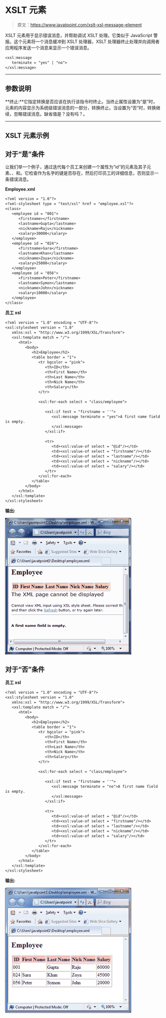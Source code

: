 # XSLT <message>元素</message>

> 原文：<https://www.javatpoint.com/xslt-xsl-message-element>

XSLT <message>元素用于显示错误消息，并帮助调试 XSLT 处理。它类似于 JavaScript 警报。这个元素将一个消息缓冲到 XSLT 处理器，XSLT 处理器终止处理并向调用者应用程序发送一个消息来显示一个错误消息。</message>

```
<xsl:message 
   terminate = "yes" | "no">
</xsl:message> 

```

* * *

## 参数说明

**终止:**它指定转换是否应该在执行该指令时终止。当终止属性设置为“是”时，元素的内容显示为系统级错误消息的一部分，转换终止。当设置为“否”时，转换继续，忽略错误消息。缺省值是？没有吗？。

* * *

## XSLT <message>元素示例</message>

## 对于“是”条件

让我们举一个例子，通过迭代每个员工来创建一个属性为“id”的<student>元素及其子元素<firstname>、<lastname>、<nickname>和<salary>。它检查作为名字的键是否存在，然后打印员工的详细信息，否则显示一条错误消息。</salary></nickname></lastname></firstname></student>

**Employee.xml**

```
<?xml version = "1.0"?>
<?xml-stylesheet type = "text/xsl" href = "employee.xsl"?> 
<class> 
   <employee id = "001">
      <firstname></firstname> 
      <lastname>Gupta</lastname> 
      <nickname>Raju</nickname> 
      <salary>30000</salary>
   </employee> 
   <employee id = "024"> 
      <firstname>Sara</firstname> 
      <lastname>Khan</lastname> 
      <nickname>Zoya</nickname> 
      <salary>25000</salary>
   </employee> 
   <employee id = "056"> 
      <firstname>Peter</firstname> 
      <lastname>Symon</lastname> 
      <nickname>John</nickname> 
      <salary>10000</salary> 
   </employee> 
</class>

```

**员工 xsl**

```
<?xml version = "1.0" encoding = "UTF-8"?> 
<xsl:stylesheet version = "1.0" 
   xmlns:xsl = "http://www.w3.org/1999/XSL/Transform">   
   <xsl:template match = "/"> 
      <html> 
         <body> 
            <h2>Employee</h2> 
            <table border = "1"> 
               <tr bgcolor = "pink"> 
                  <th>ID</th> 
                  <th>First Name</th> 
                  <th>Last Name</th> 
                  <th>Nick Name</th> 
                  <th>Salary</th> 
               </tr> 

               <xsl:for-each select = "class/employee"> 

                  <xsl:if test = "firstname = ''"> 
                     <xsl:message terminate = "yes">A first name field is empty. 
                     </xsl:message> 
                  </xsl:if> 

                  <tr> 
                     <td><xsl:value-of select = "@id"/></td> 
                     <td><xsl:value-of select = "firstname"/></td> 
                     <td><xsl:value-of select = "lastname"/></td>
                     <td><xsl:value-of select = "nickname"/></td> 
                     <td><xsl:value-of select = "salary"/></td> 
                  </tr> 
               </xsl:for-each> 
            </table> 
         </body> 
      </html> 
   </xsl:template>
</xsl:stylesheet>

```

**输出:**

![XSLT Xsl message element 1](img/c8e7c1f577be317532f1834d62ec8877.png)

## 对于“否”条件

**员工 xsl**

```
<?xml version = "1.0" encoding = "UTF-8"?> 
<xsl:stylesheet version = "1.0" 
   xmlns:xsl = "http://www.w3.org/1999/XSL/Transform">   
   <xsl:template match = "/"> 
      <html> 
         <body> 
            <h2>Employee</h2> 
            <table border = "1"> 
               <tr bgcolor = "pink"> 
                  <th>ID</th> 
                  <th>First Name</th> 
                  <th>Last Name</th> 
                  <th>Nick Name</th> 
                  <th>Salary</th> 
               </tr> 

               <xsl:for-each select = "class/employee"> 

                  <xsl:if test = "firstname = ''"> 
                     <xsl:message terminate = "no">A first name field is empty. 
                     </xsl:message> 
                  </xsl:if> 

                  <tr> 
                     <td><xsl:value-of select = "@id"/></td> 
                     <td><xsl:value-of select = "firstname"/></td> 
                     <td><xsl:value-of select = "lastname"/></td>
                     <td><xsl:value-of select = "nickname"/></td> 
                     <td><xsl:value-of select = "salary"/></td> 
                  </tr> 
               </xsl:for-each> 
            </table> 
         </body> 
      </html> 
   </xsl:template>
</xsl:stylesheet>

```

**输出:**

![XSLT Xsl message element 1](img/4f729d8e48c3db4b15f75d3145594990.png)